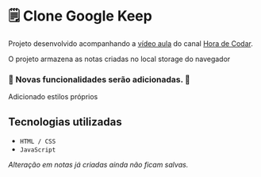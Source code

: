 # :spiral_notepad: Clone Google Keep

Projeto desenvolvido acompanhando a [vídeo aula](https://www.youtube.com/watch?v=TtDi0xrEvAE&t=2509) do canal [Hora de Codar](https://horadecodar.com.br/comunidade-hora-de-codar/?hsrc=Z29vZ2xlYWRz&gclid=Cj0KCQiA99ybBhD9ARIsALvZavX4iZdMNZRx0jcxx0HDv9TudGim07cGUjpALrZzUFsGfk3crKZaGygaAm5REALw_wcB).


O projeto armazena as notas criadas no local storage do navegador
### :construction: Novas funcionalidades serão adicionadas. :construction:

Adicionado estilos próprios

## Tecnologias utilizadas
* ``HTML / CSS``
* ``JavaScript``

*Alteração em notas já criadas ainda não ficam salvas.*
